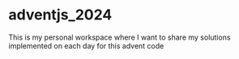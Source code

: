 # adventjs_2024
This is my personal workspace where I want to share my solutions implemented on each day for this advent code

